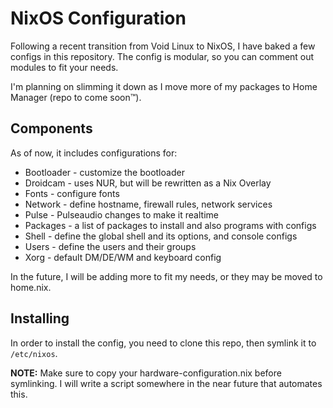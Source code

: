 # NixOS Configuration

Following a recent transition from Void Linux to NixOS, I have baked a few
configs in this repository. The config is modular, so you can comment out
modules to fit your needs.

I'm planning on slimming it down as I move more of my packages to Home Manager
(repo to come soon™).

## Components

As of now, it includes configurations for:

- Bootloader - customize the bootloader
- Droidcam - uses NUR, but will be rewritten as a Nix Overlay
- Fonts - configure fonts
- Network - define hostname, firewall rules, network services
- Pulse - Pulseaudio changes to make it realtime
- Packages - a list of packages to install and also programs with configs
- Shell - define the global shell and its options, and console configs
- Users - define the users and their groups
- Xorg - default DM/DE/WM and keyboard config

In the future, I will be adding more to fit my needs, or they may be moved to
home.nix.

## Installing

In order to install the config, you need to clone this repo, then symlink it to
`/etc/nixos`.

**NOTE:** Make sure to copy your hardware-configuration.nix before symlinking.
I will write a script somewhere in the near future that automates this.
